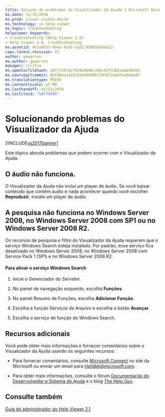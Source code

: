 ```yaml
---
title: Solução de problemas do Visualizador da Ajuda | Microsoft Docs
ms.date: 11/15/2016
ms.prod: visual-studio-dev14
ms.technology: vs-help-viewer
ms.topic: troubleshooting
helpviewer_keywords:
- troubleshooting [Help Viewer 2.0]
- Help Viewer 2.0, troubleshooting
ms.assetid: 461a4553-064a-4142-a2d2-058658b9ba12
caps.latest.revision: 15
author: gewarren
ms.author: gewarren
manager: jillfra
ms.openlocfilehash: a8f71557dc7939e9b96c3d6cd3f2382ada69b493
ms.sourcegitcommit: 8b538eea125241e9d6d8b7297b72a66faa9a4a47
ms.translationtype: MTE95
ms.contentlocale: pt-BR
ms.lasthandoff: 01/23/2019
ms.locfileid: "54774595"
---
```

# <a name="troubleshooting-the-help-viewer"></a>Solucionando problemas do Visualizador da Ajuda
[!INCLUDE[vs2017banner](../includes/vs2017banner.md)]

Este tópico aborda problemas que podem ocorrer com o Visualizador da Ajuda.  
  
## <a name="audio-doesnt-work"></a>O áudio não funciona.  
 O Visualizador da Ajuda não inclui um player de áudio. Se você baixar conteúdo que contém áudio e nada acontecer quando você escolher **Reproduzir**, instale um player de áudio.  
  
## <a name="search-doesnt-work-in-windows-server-2008-windows-server-2008-with-sp1-or-windows-server-2008-r2"></a>A pesquisa não funciona no Windows Server 2008, no Windows Server 2008 com SP1 ou no Windows Server 2008 R2.  
 Os recursos de pesquisa e filtro do Visualizador da Ajuda requerem que o serviço Windows Search esteja instalado. Por padrão, esse serviço fica desativado no Windows Server 2008, no Windows Server 2008 com Service Pack 1 (SP1) e no Windows Server 2008 R2.  
  
#### <a name="to-activate-windows-search-service"></a>Para ativar o serviço Windows Search  
  
1.  Inicie o Gerenciador do Servidor.  
  
2.  No painel de navegação esquerdo, escolha **Funções**.  
  
3.  No painel Resumo de Funções, escolha **Adicionar Função**.  
  
4.  Escolha a função Serviços de Arquivo e escolha o botão **Avançar**.  
  
5.  Escolha o serviço de função do Windows Search.  
  
## <a name="additional-resources"></a>Recursos adicionais  
 Você pode obter mais informações e fornecer comentários sobre o Visualizador da Ajuda usando os seguintes recursos:  
  
- Para fornecer comentários, consulte [Microsoft Connect](http://go.microsoft.com/fwlink/?linkid=243983) no site da Microsoft ou enviar um email para [hlpfdbk@microsoft.com](mailto:hlpfdbk@microsoft.com).  
  
- Para obter mais informações, consulte o fórum [Documentação do Desenvolvedor e Sistema de Ajuda](http://go.microsoft.com/fwlink/?LinkId=232741) e o blog [The Help Guy](http://go.microsoft.com/fwlink/?LinkId=232743).  
  
## <a name="see-also"></a>Consulte também  
 [Guia do administrador do Help Viewer 2.1](http://go.microsoft.com/fwlink/?LinkId=243985)
